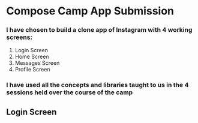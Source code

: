 # Compose Camp App Submission
### I have chosen to build a clone app of Instagram with 4 working screens:
1. Login Screen 
2. Home Screen 
3. Messages Screen 
4. Profile Screen 

### I have used all the concepts and libraries taught to us in the 4 sessions held over the course of the camp

## Login Screen
